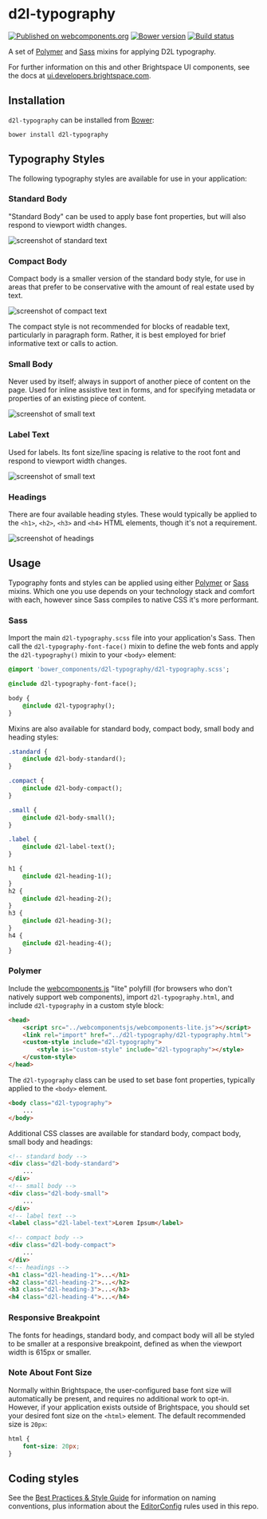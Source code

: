 # d2l-typography
[![Published on webcomponents.org](https://img.shields.io/badge/webcomponents.org-published-blue.svg)](https://www.webcomponents.org/element/BrightspaceUI/typography)
[![Bower version][bower-image]][bower-url]
[![Build status][ci-image]][ci-url]

A set of [Polymer](https://www.polymer-project.org/1.0/) and [Sass](http://sass-lang.com/) mixins for applying D2L typography.

For further information on this and other Brightspace UI components, see the docs at [ui.developers.brightspace.com](http://ui.developers.brightspace.com).

## Installation

`d2l-typography` can be installed from [Bower][bower-url]:
```shell
bower install d2l-typography
```

## Typography Styles

The following typography styles are available for use in your application:

### Standard Body

"Standard Body" can be used to apply base font properties, but will also respond to viewport width changes.

![screenshot of standard text](/screenshots/standard.png?raw=true)

### Compact Body

Compact body is a smaller version of the standard body style, for use in areas that prefer to be conservative with the amount of real estate used by text.

![screenshot of compact text](/screenshots/compact.png?raw=true)

The compact style is not recommended for blocks of readable text, particularly in paragraph form. Rather, it is best employed for brief informative text or calls to action.

### Small Body

Never used by itself; always in support of another piece of content on the page. Used for inline assistive text in forms, and for specifying metadata or properties of an existing piece of content.

![screenshot of small text](/screenshots/small.png?raw=true)

### Label Text

Used for labels. Its font size/line spacing is relative to the root font
and respond to viewport width changes.

![screenshot of small text](/screenshots/label.png?raw=true)

### Headings

There are four available heading styles. These would typically be applied to the `<h1>`, `<h2>`, `<h3>` and `<h4>` HTML elements, though it's not a requirement.

![screenshot of headings](/screenshots/headings.png?raw=true)

## Usage

Typography fonts and styles can be applied using either [Polymer](https://www.polymer-project.org/1.0/) or [Sass](http://sass-lang.com/) mixins. Which one you use depends on your technology stack and comfort with each, however since Sass compiles to native CSS it's more performant.

### Sass

Import the main `d2l-typography.scss` file into your application's Sass. Then call the `d2l-typography-font-face()` mixin to define the web fonts and apply the `d2l-typography()` mixin to your `<body>` element:

```sass
@import 'bower_components/d2l-typography/d2l-typography.scss';

@include d2l-typography-font-face();

body {
	@include d2l-typography();
}
```

Mixins are also available for standard body, compact body, small body and heading styles:

```sass
.standard {
	@include d2l-body-standard();
}

.compact {
	@include d2l-body-compact();
}

.small {
	@include d2l-body-small();
}

.label {
	@include d2l-label-text();
}

h1 {
	@include d2l-heading-1();
}
h2 {
	@include d2l-heading-2();
}
h3 {
	@include d2l-heading-3();
}
h4 {
	@include d2l-heading-4();
}
```

### Polymer

Include the [webcomponents.js](http://webcomponents.org/polyfills/) "lite" polyfill (for browsers who don't natively support web components), import `d2l-typography.html`, and include `d2l-typography` in a custom style block:

```html
<head>
	<script src="../webcomponentsjs/webcomponents-lite.js"></script>
	<link rel="import" href="../d2l-typography/d2l-typography.html">
	<custom-style include="d2l-typography">
		<style is="custom-style" include="d2l-typography"></style>
	</custom-style>
</head>
```

The `d2l-typography` class can be used to set base font properties, typically applied to the `<body>` element.

```html
<body class="d2l-typography">
	...
</body>
```

Additional CSS classes are available for standard body, compact body, small body and headings:

```html
<!-- standard body -->
<div class="d2l-body-standard">
	...
</div>
<!-- small body -->
<div class="d2l-body-small">
	...
</div>
<!-- label text -->
<label class="d2l-label-text">Lorem Ipsum</label>

<!-- compact body -->
<div class="d2l-body-compact">
	...
</div>
<!-- headings -->
<h1 class="d2l-heading-1">...</h1>
<h2 class="d2l-heading-2">...</h2>
<h3 class="d2l-heading-3">...</h3>
<h4 class="d2l-heading-4">...</h4>
```

### Responsive Breakpoint

The fonts for headings, standard body, and compact body will all be styled to be smaller at a responsive breakpoint, defined as when the viewport width is 615px or smaller.

### Note About Font Size

Normally within Brightspace, the user-configured base font size will automatically be present, and requires no additional work to opt-in. However, if your application exists outside of Brightspace, you should set your desired font size on the `<html>` element. The default recommended size is `20px`:

```css
html {
    font-size: 20px;
}
```

## Coding styles

See the [Best Practices & Style Guide](https://github.com/Brightspace/valence-ui-docs/wiki/Best-Practices-&-Style-Guide) for information on naming conventions, plus information about the [EditorConfig](http://editorconfig.org) rules used in this repo.

[bower-url]: http://bower.io/search/?q=d2l-typography
[bower-image]: https://badge.fury.io/bo/d2l-typography.svg
[ci-url]: https://travis-ci.org/BrightspaceUI/typography
[ci-image]: https://travis-ci.org/BrightspaceUI/typography.svg?branch=master
